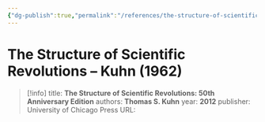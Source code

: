 ```yaml
---
{"dg-publish":true,"permalink":"/references/the-structure-of-scientific-revolutions-kuhn-1962/"}
---
```



# The Structure of Scientific Revolutions – Kuhn (1962)

> [!info]
> title: **The Structure of Scientific Revolutions: 50th Anniversary Edition**
> authors: **Thomas S. Kuhn**
> year: **2012**
> publisher: University of Chicago Press
> URL: 


